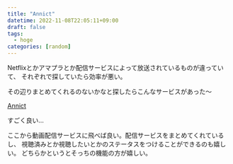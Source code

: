 ```yaml
---
title: "Annict"
datetime: 2022-11-08T22:05:11+09:00
draft: false
tags:
  - hoge
categories: [random]
---
```


Netflixとかアマプラとか配信サービスによって放送されているものが違っていて、
それぞれで探していたら効率が悪い。

その辺りまとめてくれるのないかなと探したらこんなサービスがあった〜

[Annict](https://annict.com/)

すごく良い...

ここから動画配信サービスに飛べば良い。配信サービスをまとめてくれているし、
視聴済みとか視聴したいとかのステータスをつけることができるのも嬉しい。
どちらかというとそっちの機能の方が嬉しい。
